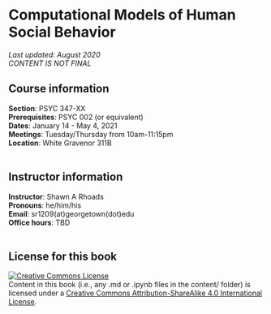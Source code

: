 # Computational Models of Human Social Behavior
*Last updated: August 2020*</br>
*CONTENT IS NOT FINAL*

## Course information
**Section**: PSYC 347-XX<br />
**Prerequisites**: PSYC 002 (or equivalent)<br />
**Dates**: January 14 - May 4, 2021<br />
**Meetings**: Tuesday/Thursday from 10am-11:15pm<br />
**Location**: White Gravenor 311B<br /><br />

## Instructor information
**Instructor**: Shawn A Rhoads<br>
**Pronouns**: he/him/his<br>
**Email**: sr1209(at)georgetown(dot)edu<br>
**Office hours**: TBD<br /><br />

## License for this book
<a rel="license" href="http://creativecommons.org/licenses/by-sa/4.0/"><img alt="Creative Commons License" style="border-width:0" src="https://i.creativecommons.org/l/by-sa/4.0/88x31.png" /></a><br />
Content in this book (i.e., any .md or .ipynb files in the content/ folder) is licensed under a <a rel="license" href="http://creativecommons.org/licenses/by-sa/4.0/">Creative Commons Attribution-ShareAlike 4.0 International License</a>.